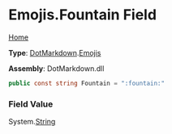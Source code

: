 # Emojis\.Fountain Field

[Home](../../../README.md)

**Type**: [DotMarkdown](../../README.md)\.[Emojis](../README.md)

**Assembly**: DotMarkdown\.dll

```csharp
public const string Fountain = ":fountain:"
```

### Field Value

System\.[String](https://docs.microsoft.com/en-us/dotnet/api/system.string)